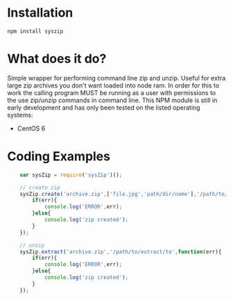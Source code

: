 Installation
=============
    npm install syszip

What does it do?
=============

Simple wrapper for performing command line zip and unzip. Useful for extra large zip archives you don't want loaded into node ram. In order for this to work the calling program MUST be running as a user with permissions to the use zip/unzip commands in command line. This NPM module is still in early development and has only been tested on the listed operating systems:

 - CentOS 6

Coding Examples
=============
```javascript
    var sysZip = require('sysZip')();

    // create zip
    sysZip.create('archive.zip',['file.jpg','path/dir/name'],'/path/to/cwd',function(err){
    	if(err){
    		console.log('ERROR',err);
    	}else{
    		console.log('zip created');
    	}
    });

    // unzip
    sysZip.extract('archive.zip','/path/to/extract/to',function(err){
        if(err){
            console.log('ERROR',err);
        }else{
            console.log('zip created');
        }
    });
```
